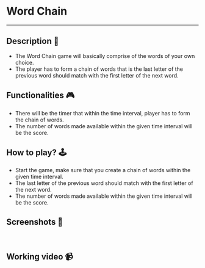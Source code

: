# **Word Chain**

---

## **Description 📃**

- The Word Chain game will basically comprise of the words of your own choice.
- The player has to form a chain of words that is the last letter of the previous word should match with the first letter of the next word.

## **Functionalities 🎮**

- There will be the timer that within the time interval, player has to form the chain of words.
- The number of words made available within the given time interval will be the score.

## **How to play? 🕹️**

- Start the game, make sure that you create a chain of words within the given time interval.
- The last letter of the previous word should match with the first letter of the next word.
- The number of words made available within the given time interval will be the score.

## **Screenshots 📸**

<br>

## **Working video 📹**

<!-- add your working video over here -->
